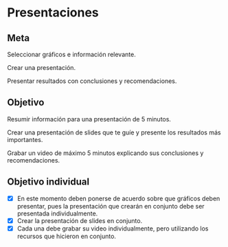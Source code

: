 # Presentaciones

## Meta

Seleccionar gráficos e información relevante.

Crear una presentación.

Presentar resultados con conclusiones y recomendaciones.

## Objetivo

Resumir información para una presentación de 5 minutos.

Crear una presentación de slides que te guíe y presente los resultados más importantes.

Grabar un video de máximo 5 minutos explicando sus conclusiones y recomendaciones.

## Objetivo individual

* [x] En este momento deben ponerse de acuerdo sobre que gráficos deben presentar, pues la presentación que crearán en conjunto debe ser presentada individualmente.
* [x] Crear la presentación de slides en conjunto.
* [x] Cada una debe grabar su video individualmente, pero utilizando los recursos que hicieron en conjunto.

##

##

##

##

##
